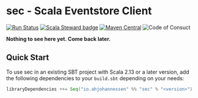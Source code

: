 # sec - Scala Eventstore Client 
[![Run Status](https://api.shippable.com/projects/5dc1740927d7a000075d3ef6/badge?branch=master)](https://app.shippable.com/github/ahjohannessen/sec/dashboard) [![Scala Steward badge](https://img.shields.io/badge/Scala_Steward-helping-blue.svg?style=flat&logo=data:image/png;base64,iVBORw0KGgoAAAANSUhEUgAAAA4AAAAQCAMAAAARSr4IAAAAVFBMVEUAAACHjojlOy5NWlrKzcYRKjGFjIbp293YycuLa3pYY2LSqql4f3pCUFTgSjNodYRmcXUsPD/NTTbjRS+2jomhgnzNc223cGvZS0HaSD0XLjbaSjElhIr+AAAAAXRSTlMAQObYZgAAAHlJREFUCNdNyosOwyAIhWHAQS1Vt7a77/3fcxxdmv0xwmckutAR1nkm4ggbyEcg/wWmlGLDAA3oL50xi6fk5ffZ3E2E3QfZDCcCN2YtbEWZt+Drc6u6rlqv7Uk0LdKqqr5rk2UCRXOk0vmQKGfc94nOJyQjouF9H/wCc9gECEYfONoAAAAASUVORK5CYII=)](https://scala-steward.org) [![Maven Central](https://maven-badges.herokuapp.com/maven-central/io.ahjohannessen/sec_2.13/badge.svg)](https://maven-badges.herokuapp.com/maven-central/io.ahjohannessen/sec_2.13) ![Code of Consuct](https://img.shields.io/badge/Code%20of%20Conduct-Scala-blue.svg)

**Nothing to see here yet. Come back later.**

## Quick Start

To use sec in an existing SBT project with Scala 2.13 or a later version, add the following dependencies to your
`build.sbt` depending on your needs:

```scala
libraryDependencies ++= Seq("io.ahjohannessen" %% "sec" % "<version>")
```
